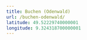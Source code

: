 ```yaml
---
title: Buchen (Odenwald)
url: /buchen-odenwald/
latitude: 49.52229740000001
longitude: 9.324318700000001
---
```

